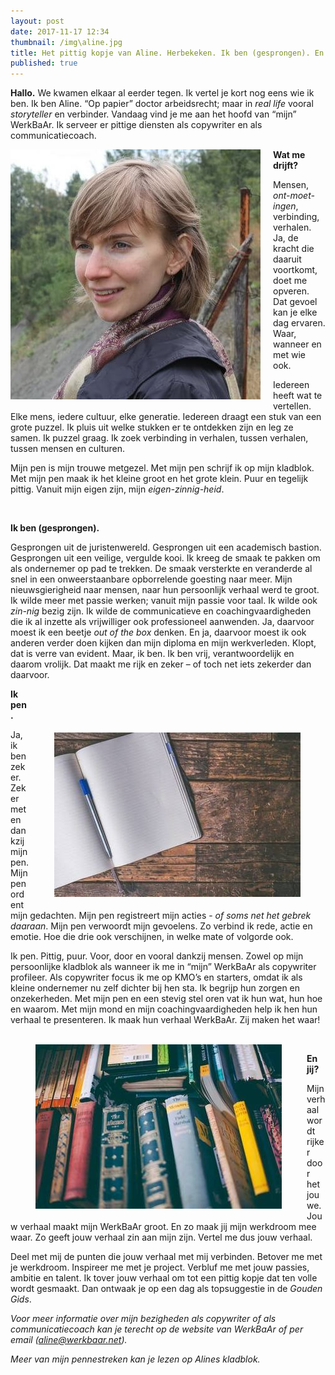 ```yaml
---
layout: post
date: 2017-11-17 12:34
thumbnail: /img\aline.jpg
title: Het pittig kopje van Aline. Herbekeken. Ik ben (gesprongen). En ik pen. Vertel me jouw verhaal. (jg. 1, afl. 17)
published: true
---
```


**Hallo.** We kwamen elkaar al eerder tegen. Ik vertel je kort nog eens wie ik ben. Ik ben Aline. “Op papier” doctor arbeidsrecht; maar in *real life* vooral *storyteller* en verbinder. Vandaag vind je me aan het hoofd van “mijn” WerkBaAr. Ik serveer er pittige diensten als copywriter en als communicatiecoach.

<img class="img-responsive" style="float: left;margin:0 20px 15px 0" src="/img\aline.jpg">

**Wat me drijft?**

Mensen, *ont-moet-ingen*, verbinding, verhalen. Ja, de kracht die daaruit voortkomt, doet me opveren. Dat gevoel kan je elke dag ervaren. Waar, wanneer en met wie ook.

Iedereen heeft wat te vertellen. Elke mens, iedere cultuur, elke generatie. Iedereen draagt een stuk van een grote puzzel. Ik pluis uit welke stukken er te ontdekken zijn en leg ze samen. Ik puzzel graag. Ik zoek verbinding in verhalen, tussen verhalen, tussen mensen en culturen.

Mijn pen is mijn trouwe metgezel. Met mijn pen schrijf ik op mijn kladblok. Met mijn pen maak ik het kleine groot en het grote klein. Puur en tegelijk pittig. Vanuit mijn eigen zijn, mijn *eigen-zinnig-heid*.

<br>

**Ik ben (gesprongen).**

Gesprongen uit de juristenwereld. Gesprongen uit een academisch bastion. Gesprongen uit een veilige, vergulde kooi. Ik kreeg de smaak te pakken om als ondernemer op pad te trekken. De smaak versterkte en veranderde al snel in een onweerstaanbare opborrelende goesting naar meer. Mijn nieuwsgierigheid naar mensen, naar hun persoonlijk verhaal werd te groot. Ik wilde meer met passie werken; vanuit mijn passie voor taal. Ik wilde ook *zin-nig* bezig zijn. Ik wilde de communicatieve en coachingvaardigheden die ik al inzette als vrijwilliger ook professioneel aanwenden. Ja, daarvoor moest ik een beetje *out of the box* denken. En ja, daarvoor moest ik ook anderen verder doen kijken dan mijn diploma en mijn werkverleden. Klopt, dat is verre van evident. Maar, ik ben. Ik ben vrij, verantwoordelijk en daarom vrolijk. Dat maakt me rijk en zeker – of toch net iets zekerder dan daarvoor.


<img class="img-responsive" style="float: right;margin:70px 40px 15px 40px" src="/img\boek1.jpg">

**Ik pen.**

Ja, ik ben zeker. Zeker met en dankzij mijn pen. Mijn pen ordent mijn gedachten. Mijn pen registreert mijn acties - *of soms net het gebrek daaraan*. Mijn pen verwoordt mijn gevoelens. Zo verbind ik rede, actie en emotie. Hoe die drie ook verschijnen, in welke mate of volgorde ook.

Ik pen. Pittig, puur. Voor, door en vooral dankzij mensen. Zowel op mijn persoonlijke kladblok als wanneer ik me in “mijn” WerkBaAr als copywriter profileer. Als copywriter focus ik me op KMO’s en starters, omdat ik als kleine ondernemer nu zelf dichter bij hen sta. Ik begrijp hun zorgen en onzekerheden. Met mijn pen en een stevig stel oren vat ik hun wat, hun hoe en waarom. Met mijn mond en mijn coachingvaardigheden help ik hen hun verhaal te presenteren. Ik maak hun verhaal WerkBaAr. Zij maken het waar!

<br>

<img class="img-responsive" style="float: left;margin:0 40px 15px 40px" src="/img\boek2.jpg">

**En jij?**

Mijn verhaal wordt rijker door het jouwe. Jouw verhaal maakt mijn WerkBaAr groot. En zo maak jij mijn werkdroom mee waar. Zo geeft jouw verhaal zin aan mijn zijn. Vertel me dus jouw verhaal.

Deel met mij de punten die jouw verhaal met mij verbinden. Betover me met je werkdroom. Inspireer me met je project. Verbluf me met jouw passies, ambitie en talent. Ik tover jouw verhaal om tot een pittig kopje dat ten volle wordt gesmaakt. Dan ontwaak je op een dag als topsuggestie in de *Gouden Gids*.

*Voor meer informatie over mijn bezigheden als copywriter of als communicatiecoach kan je terecht op de website van WerkBaAr of per email (aline@werkbaar.net).*

*Meer van mijn pennestreken kan je lezen op Alines kladblok.*
